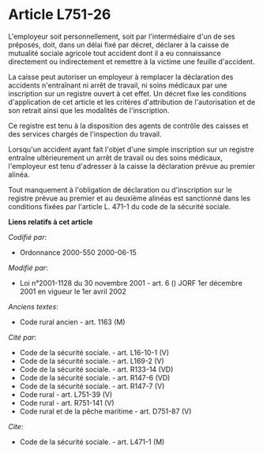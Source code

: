 # Article L751-26

L'employeur soit personnellement, soit par l'intermédiaire d'un de ses préposés, doit, dans un délai fixé par décret,
déclarer à la caisse de mutualité sociale agricole tout accident dont il a eu connaissance directement ou indirectement et
remettre à la victime une feuille d'accident.

La caisse peut autoriser un employeur à remplacer la déclaration des accidents n'entraînant ni arrêt de travail, ni soins
médicaux par une inscription sur un registre ouvert à cet effet. Un décret fixe les conditions d'application de cet article
et les critères d'attribution de l'autorisation et de son retrait ainsi que les modalités de l'inscription.

Ce registre est tenu à la disposition des agents de contrôle des caisses et des services chargés de l'inspection du travail.

Lorsqu'un accident ayant fait l'objet d'une simple inscription sur un registre entraîne ultérieurement un arrêt de travail ou
des soins médicaux, l'employeur est tenu d'adresser à la caisse la déclaration prévue au premier alinéa.

Tout manquement à l'obligation de déclaration ou d'inscription sur le registre prévue au premier et au deuxième alinéas est
sanctionné dans les conditions fixées par l'article L. 471-1 du code de la sécurité sociale.

**Liens relatifs à cet article**

_Codifié par_:

  - Ordonnance 2000-550 2000-06-15

_Modifié par_:

  - Loi n°2001-1128 du 30 novembre 2001 - art. 6 () JORF 1er décembre 2001 en vigueur le 1er avril 2002

_Anciens textes_:

  - Code rural ancien - art. 1163 (M)

_Cité par_:

  - Code de la sécurité sociale. - art. L16-10-1 (V)
  - Code de la sécurité sociale. - art. L169-2 (V)
  - Code de la sécurité sociale. - art. R133-14 (VD)
  - Code de la sécurité sociale. - art. R147-6 (VD)
  - Code de la sécurité sociale. - art. R147-7 (V)
  - Code rural - art. L751-39 (V)
  - Code rural - art. R751-141 (V)
  - Code rural et de la pêche maritime - art. D751-87 (V)

_Cite_:

  - Code de la sécurité sociale. - art. L471-1 (M)
